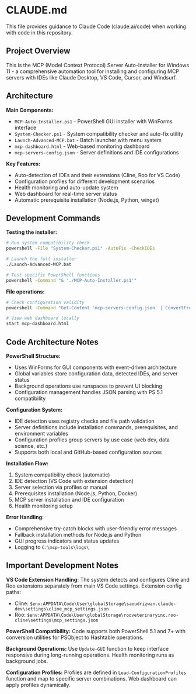# CLAUDE.md

This file provides guidance to Claude Code (claude.ai/code) when working with code in this repository.

## Project Overview

This is the MCP (Model Context Protocol) Server Auto-Installer for Windows 11 - a comprehensive automation tool for installing and configuring MCP servers with IDEs like Claude Desktop, VS Code, Cursor, and Windsurf.

## Architecture

**Main Components:**
- `MCP-Auto-Installer.ps1` - PowerShell GUI installer with WinForms interface
- `System-Checker.ps1` - System compatibility checker and auto-fix utility  
- `Launch-Advanced-MCP.bat` - Batch launcher with menu system
- `mcp-dashboard.html` - Web-based monitoring dashboard
- `mcp-servers-config.json` - Server definitions and IDE configurations

**Key Features:**
- Auto-detection of IDEs and their extensions (Cline, Roo for VS Code)
- Configuration profiles for different development scenarios 
- Health monitoring and auto-update system
- Web dashboard for real-time server status
- Automatic prerequisite installation (Node.js, Python, winget)

## Development Commands

**Testing the installer:**
```bash
# Run system compatibility check
powershell -File "System-Checker.ps1" -AutoFix -CheckIDEs

# Launch the full installer
./Launch-Advanced-MCP.bat

# Test specific PowerShell functions
powershell -Command "& './MCP-Auto-Installer.ps1'"
```

**File operations:**
```bash
# Check configuration validity
powershell -Command "Get-Content 'mcp-servers-config.json' | ConvertFrom-Json"

# View web dashboard locally
start mcp-dashboard.html
```

## Code Architecture Notes

**PowerShell Structure:**
- Uses WinForms for GUI components with event-driven architecture
- Global variables store configuration data, detected IDEs, and server status
- Background operations use runspaces to prevent UI blocking
- Configuration management handles JSON parsing with PS 5.1 compatibility

**Configuration System:**
- IDE detection uses registry checks and file path validation
- Server definitions include installation commands, prerequisites, and environment variables
- Configuration profiles group servers by use case (web dev, data science, etc.)
- Supports both local and GitHub-based configuration sources

**Installation Flow:**
1. System compatibility check (automatic)
2. IDE detection (VS Code with extension detection)
3. Server selection via profiles or manual
4. Prerequisites installation (Node.js, Python, Docker)
5. MCP server installation and IDE configuration
6. Health monitoring setup

**Error Handling:**
- Comprehensive try-catch blocks with user-friendly error messages
- Fallback installation methods for Node.js and Python
- GUI progress indicators and status updates
- Logging to `C:\mcp-tools\logs\`

## Important Development Notes

**VS Code Extension Handling:**
The system detects and configures Cline and Roo extensions separately from main VS Code settings. Extension config paths:
- Cline: `$env:APPDATA\Code\User\globalStorage\saoudrizwan.claude-dev\settings\cline_mcp_settings.json`
- Roo: `$env:APPDATA\Code\User\globalStorage\rooveterinaryinc.roo-cline\settings\mcp_settings.json`

**PowerShell Compatibility:**
Code supports both PowerShell 5.1 and 7+ with conversion utilities for PSObject to Hashtable operations.

**Background Operations:**
Use `Update-GUI` function to keep interface responsive during long-running operations. Health monitoring runs as background jobs.

**Configuration Profiles:**
Profiles are defined in `Load-ConfigurationProfiles` function and map to specific server combinations. Web dashboard can apply profiles dynamically.